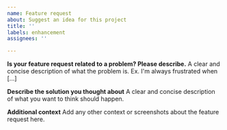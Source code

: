 ```yaml
---
name: Feature request
about: Suggest an idea for this project
title: ''
labels: enhancement
assignees: ''

---
```


**Is your feature request related to a problem? Please describe.**
A clear and concise description of what the problem is. Ex. I'm always frustrated when [...]

**Describe the solution you thought about**
A clear and concise description of what you want to think should happen.

**Additional context**
Add any other context or screenshots about the feature request here.
